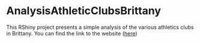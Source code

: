 # AnalysisAthleticClubsBrittany
This RShiny project presents a simple analysis of the various athletics clubs in Brittany. You can find the link to the website ([here]([https://github.com/Minimugule/OptimalLocationCraftBeer](https://templier-timothee.shinyapps.io/appli_visu/)))


